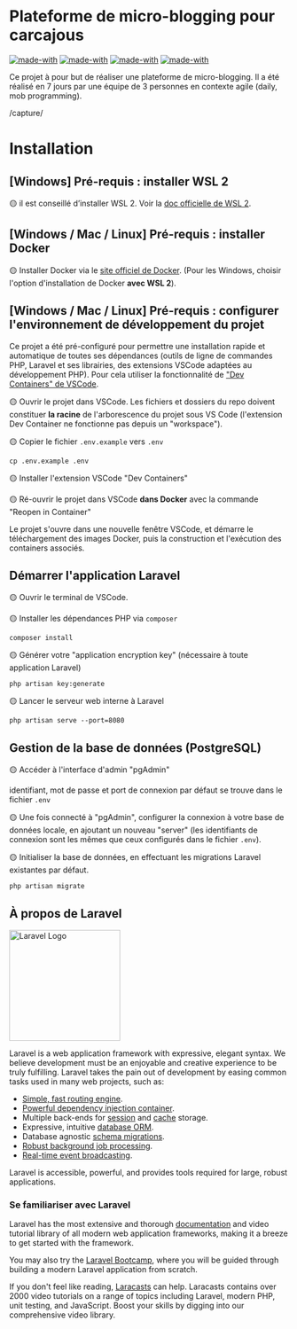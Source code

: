 # Plateforme de micro-blogging pour carcajous

[![made-with](https://img.shields.io/badge/Made_with-Docker-0a1153.svg)](https://www.docker.com)
[![made-with](https://img.shields.io/badge/Made_with-PHP-7a86b8.svg)](https://www.php.net)
[![made-with](https://img.shields.io/badge/Made_with-Laravel-f6352d.svg)](https://laravel.com)
[![made-with](https://img.shields.io/badge/Made_with-PostgreSQL-6497c1.svg)](https://www.postgresql.org/)


Ce projet à pour but de réaliser une plateforme de micro-blogging. Il a été réalisé en 7 jours par une équipe de 3 personnes en contexte agile (daily, mob programming).

/capture/

# Installation

## [Windows] Pré-requis : installer WSL 2

🟡 il est conseillé d’installer WSL 2. Voir la [doc officielle de WSL 2](https://learn.microsoft.com/fr-fr/windows/wsl/install).

##  [Windows / Mac / Linux] Pré-requis : installer Docker 

🟡 Installer Docker via le [site officiel de Docker](https://docs.docker.com/get-docker/). (Pour les Windows, choisir l'option d'installation de Docker **avec WSL 2**).

##  [Windows / Mac / Linux] Pré-requis : configurer l'environnement de développement du projet

Ce projet a été pré-configuré pour permettre une installation rapide et automatique de toutes ses dépendances (outils de ligne de commandes PHP, Laravel et ses librairies, des extensions VSCode adaptées au développement PHP). Pour cela utiliser la fonctionnalité de ["Dev Containers" de VSCode](https://code.visualstudio.com/docs/devcontainers/containers).

🟡 Ouvrir le projet dans VSCode. Les fichiers et dossiers du repo doivent constituer **la racine** de l'arborescence du projet sous VS Code (l'extension Dev Container ne fonctionne pas depuis un "workspace").

🟡 Copier le fichier `.env.example` vers `.env`

```
cp .env.example .env
```

🟡 Installer l'extension VSCode "Dev Containers"

🟡 Ré-ouvrir le projet dans VSCode **dans Docker** avec la commande "Reopen in Container"

Le projet s'ouvre dans une nouvelle fenêtre VSCode, et démarre le téléchargement des images Docker, puis la construction et l'exécution des containers associés.

## Démarrer l'application Laravel

🟡 Ouvrir le terminal de VSCode.

🟡 Installer les dépendances PHP via `composer`

```
composer install
```

🟡 Générer votre "application encryption key" (nécessaire à toute application Laravel)

```
php artisan key:generate
```

🟡 Lancer le serveur web interne à Laravel

```
php artisan serve --port=8080
```

## Gestion de la base de données (PostgreSQL)

🟡 Accéder à l'interface d'admin "pgAdmin"

identifiant, mot de passe et port de connexion par défaut se trouve dans le fichier `.env`

🟡 Une fois connecté à "pgAdmin", configurer la connexion à votre base de données locale, en ajoutant un nouveau "server" (les identifiants de connexion sont les mêmes que ceux configurés dans le fichier `.env`).

🟡 Initialiser la base de données, en effectuant les migrations Laravel existantes par défaut.

```
php artisan migrate
```

## À propos de Laravel

<p><a href="https://laravel.com" target="_blank"><img src="https://raw.githubusercontent.com/laravel/art/master/logo-lockup/5%20SVG/2%20CMYK/1%20Full%20Color/laravel-logolockup-cmyk-red.svg" width="200" alt="Laravel Logo"></a></p>

Laravel is a web application framework with expressive, elegant syntax. We believe development must be an enjoyable and creative experience to be truly fulfilling. Laravel takes the pain out of development by easing common tasks used in many web projects, such as:

-   [Simple, fast routing engine](https://laravel.com/docs/routing).
-   [Powerful dependency injection container](https://laravel.com/docs/container).
-   Multiple back-ends for [session](https://laravel.com/docs/session) and [cache](https://laravel.com/docs/cache) storage.
-   Expressive, intuitive [database ORM](https://laravel.com/docs/eloquent).
-   Database agnostic [schema migrations](https://laravel.com/docs/migrations).
-   [Robust background job processing](https://laravel.com/docs/queues).
-   [Real-time event broadcasting](https://laravel.com/docs/broadcasting).

Laravel is accessible, powerful, and provides tools required for large, robust applications.

### Se familiariser avec Laravel

Laravel has the most extensive and thorough [documentation](https://laravel.com/docs) and video tutorial library of all modern web application frameworks, making it a breeze to get started with the framework.

You may also try the [Laravel Bootcamp](https://bootcamp.laravel.com), where you will be guided through building a modern Laravel application from scratch.

If you don't feel like reading, [Laracasts](https://laracasts.com) can help. Laracasts contains over 2000 video tutorials on a range of topics including Laravel, modern PHP, unit testing, and JavaScript. Boost your skills by digging into our comprehensive video library.
